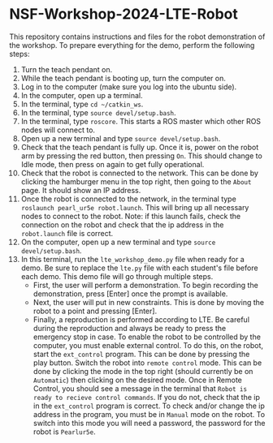# NSF-Workshop-2024-LTE-Robot

This repository contains instructions and files for the robot demonstration of the workshop. To prepare everything for the demo, perform the following steps:
1. Turn the teach pendant on.
2. While the teach pendant is booting up, turn the computer on.
3. Log in to the computer (make sure you log into the ubuntu side).
4. In the computer, open up a terminal.
5. In the terminal, type `cd ~/catkin_ws`.
6. In the terminal, type `source devel/setup.bash`.
7. In the terminal, type `roscore`. This starts a ROS master which other ROS nodes will connect to.
8. Open up a new terminal and type `source devel/setup.bash`.
9. Check that the teach pendant is fully up. Once it is, power on the robot arm by pressing the red button, then pressing `On`. This should change to Idle mode, then press on again to get fully operational.
10. Check that the robot is connected to the network. This can be done by clicking the hamburger menu in the top right, then going to the `About` page. It should show an IP address.
11. Once the robot is connected to the network, in the terminal type `roslaunch pearl_ur5e robot.launch`. This will bring up all necessary nodes to connect to the robot. Note: if this launch fails, check the connection on the robot and check that the ip address in the `robot.launch` file is correct.
14. On the computer, open up a new terminal and type `source devel/setup.bash`.
15. In this terminal, run the `lte_workshop_demo.py` file when ready for a demo. Be sure to replace the `lte.py` file with each student's file before each demo. This demo file will go through multiple steps.
    - First, the user will perform a demonstration. To begin recording the demonstration, press [Enter] once the prompt is available.
    - Next, the user will put in new constraints. This is done by moving the robot to a point and pressing [Enter].
    - Finally, a reproduction is performed according to LTE. Be careful during the reproduction and always be ready to press the emergency stop in case. To enable the robot to be controlled by the computer, you must enable external control. To do this, on the robot, start the `ext_control` program. This can be done by pressing the play button. Switch the robot into `remote control` mode. This can be done by clicking the mode in the top right (should currently be on `Automatic`) then clicking on the desired mode. Once in Remote Control, you should see a message in the terminal that `Robot is ready to recieve control commands`. If you do not, check that the ip in the `ext_control` program is correct. To check and/or change the ip address in the program, you must be in `Manual` mode on the robot. To switch into this mode you will need a password, the password for the robot is `Pearlur5e`.
